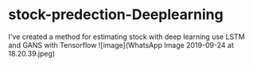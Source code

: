 # stock-predection-Deeplearning
I've created a method for estimating stock with deep learning use LSTM and GANS with Tensorflow 
![image](WhatsApp Image 2019-09-24 at 18.20.39.jpeg)
